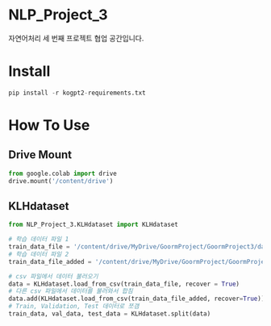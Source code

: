 # NLP_Project_3
자연어처리 세 번째 프로젝트 협업 공간입니다.

# Install
```Python
pip install -r kogpt2-requirements.txt
```
# How To Use
## Drive Mount
```Python
from google.colab import drive
drive.mount('/content/drive')
```
## KLHdataset
```Python
from NLP_Project_3.KLHdataset import KLHdataset

# 학습 데이터 파일 1
train_data_file = '/content/drive/MyDrive/GoormProject/GoormProject3/data/문어체_해요체_끝어절.csv'
# 학습 데이터 파일 2
train_data_file_added = '/content/drive/MyDrive/GoormProject/GoormProject3/data/문어체_해요체_끝어절_added.csv'

# csv 파일에서 데이터 불러오기
data = KLHdataset.load_from_csv(train_data_file, recover = True)
# 다른 csv 파일에서 데이터를 불러와서 합침
data.add(KLHdataset.load_from_csv(train_data_file_added, recover=True))
# Train, Validation, Test 데이터로 쪼갬
train_data, val_data, test_data = KLHdataset.split(data)
```